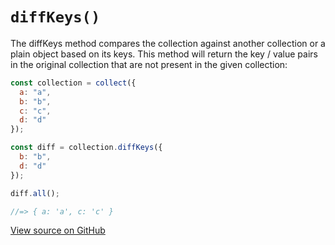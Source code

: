 # `diffKeys()`

The diffKeys method compares the collection against another collection or a plain object based on its keys. This method will return the key / value pairs in the original collection that are not present in the given collection:

```js
const collection = collect({
  a: "a",
  b: "b",
  c: "c",
  d: "d"
});

const diff = collection.diffKeys({
  b: "b",
  d: "d"
});

diff.all();

//=> { a: 'a', c: 'c' }
```




[View source on GitHub](https://github.com/ecrmnn/collect.js/blob/master/src/methods/diffKeys.js)